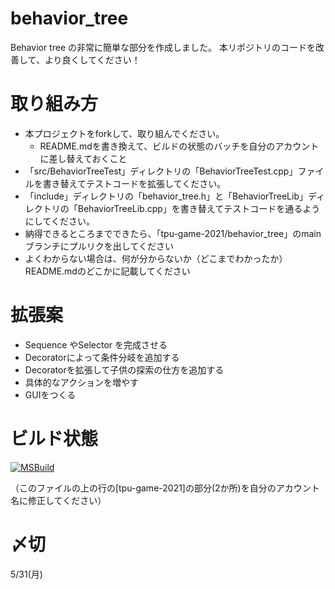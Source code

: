 # behavior_tree
Behavior tree の非常に簡単な部分を作成しました。
本リポジトリのコードを改善して、より良くしてください！

# 取り組み方
* 本プロジェクトをforkして、取り組んでください。
  * README.mdを書き換えて、ビルドの状態のバッチを自分のアカウントに差し替えておくこと
* 「src/BehaviorTreeTest」ディレクトリの「BehaviorTreeTest.cpp」ファイルを書き替えてテストコードを拡張してください。
* 「include」ディレクトリの「behavior_tree.h」と「BehaviorTreeLib」ディレクトリの「BehaviorTreeLib.cpp」を書き替えてテストコードを通るようにしてください。
* 納得できるところまでできたら、「tpu-game-2021/behavior_tree」のmainブランチにプルリクを出してください
* よくわからない場合は、何が分からないか（どこまでわかったか）README.mdのどこかに記載してください

# 拡張案
- Sequence やSelector を完成させる
- Decoratorによって条件分岐を追加する
- Decoratorを拡張して子供の探索の仕方を追加する
- 具体的なアクションを増やす
- GUIをつくる

# ビルド状態
[![MSBuild](https://github.com/ForestFe/behavior_tree/actions/workflows/msbuild.yml/badge.svg)](https://github.com/ForestFe/behavior_tree/actions/workflows/msbuild.yml)

（このファイルの上の行の[tpu-game-2021]の部分(2か所)を自分のアカウント名に修正してください）

# 〆切
5/31(月)
